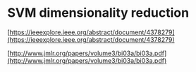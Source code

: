 # SVM dimensionality reduction

[https://ieeexplore.ieee.org/abstract/document/4378279](https://ieeexplore.ieee.org/abstract/document/4378279) 



[http://www.jmlr.org/papers/volume3/bi03a/bi03a.pdf](http://www.jmlr.org/papers/volume3/bi03a/bi03a.pdf)

